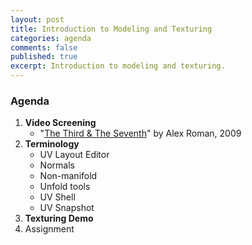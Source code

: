 ```yaml
---
layout: post
title: Introduction to Modeling and Texturing
categories: agenda
comments: false
published: true
excerpt: Introduction to modeling and texturing.
---
```


### Agenda

1. **Video Screening**
   - "[The Third & The Seventh](https://vimeo.com/7809605)" by Alex Roman, 2009
2. **Terminology**
   -  UV Layout Editor
   -  Normals
   -  Non-manifold
   -  Unfold tools
   -  UV Shell
   -  UV Snapshot
3. **Texturing Demo**
4. Assignment